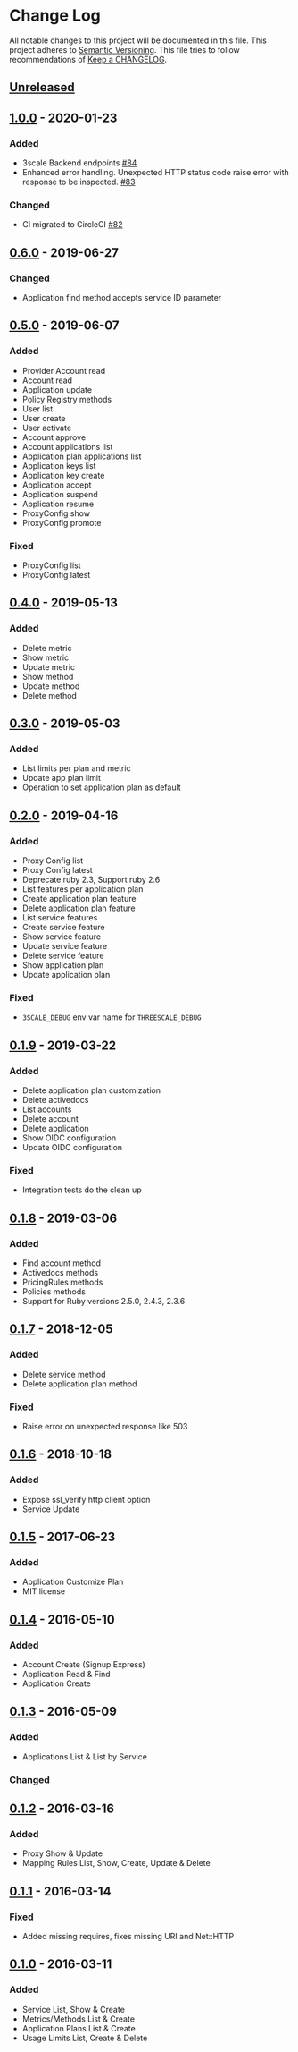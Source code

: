 # Change Log
All notable changes to this project will be documented in this file.
This project adheres to [Semantic Versioning](http://semver.org/).
This file tries to follow recommendations of [Keep a CHANGELOG](http://keepachangelog.com/).

## [Unreleased]

## [1.0.0] - 2020-01-23

### Added
- 3scale Backend endpoints [#84](https://github.com/3scale/3scale-api-ruby/pull/84)
- Enhanced error handling. Unexpected HTTP status code raise error with response to be inspected. [#83](https://github.com/3scale/3scale-api-ruby/pull/83)

### Changed
- CI migrated to CircleCI [#82](https://github.com/3scale/3scale-api-ruby/pull/82)

## [0.6.0] - 2019-06-27

### Changed
- Application find method accepts service ID parameter

## [0.5.0] - 2019-06-07

### Added
- Provider Account read
- Account read
- Application update
- Policy Registry methods
- User list
- User create
- User activate
- Account approve
- Account applications list
- Application plan applications list
- Application keys list
- Application key create
- Application accept
- Application suspend
- Application resume
- ProxyConfig show
- ProxyConfig promote

### Fixed

- ProxyConfig list
- ProxyConfig latest

## [0.4.0] - 2019-05-13

### Added
- Delete metric
- Show metric
- Update metric
- Show method
- Update method
- Delete method

## [0.3.0] - 2019-05-03

### Added
- List limits per plan and metric
- Update app plan limit
- Operation to set application plan as default

## [0.2.0] - 2019-04-16

### Added
- Proxy Config list
- Proxy Config latest
- Deprecate ruby 2.3, Support ruby 2.6
- List features per application plan
- Create application plan feature
- Delete application plan feature
- List service features
- Create service feature
- Show service feature
- Update service feature
- Delete service feature
- Show application plan
- Update application plan

### Fixed
- `3SCALE_DEBUG` env var name for `THREESCALE_DEBUG`

## [0.1.9] - 2019-03-22

### Added
- Delete application plan customization
- Delete activedocs
- List accounts
- Delete account
- Delete application
- Show OIDC configuration
- Update OIDC configuration

### Fixed
- Integration tests do the clean up

## [0.1.8] - 2019-03-06

### Added
- Find account method
- Activedocs methods
- PricingRules methods
- Policies methods
- Support for Ruby versions 2.5.0, 2.4.3, 2.3.6

## [0.1.7] - 2018-12-05

### Added
- Delete service method
- Delete application plan method

### Fixed
- Raise error on unexpected response like 503

## [0.1.6] - 2018-10-18

### Added
- Expose ssl_verify http client option
- Service Update

## [0.1.5] - 2017-06-23

### Added
- Application Customize Plan
- MIT license

## [0.1.4] - 2016-05-10
### Added
- Account Create (Signup Express)
- Application Read & Find
- Application Create

## [0.1.3] - 2016-05-09
### Added
- Applications List & List by Service

### Changed

## [0.1.2] - 2016-03-16
### Added
- Proxy Show & Update
- Mapping Rules List, Show, Create, Update & Delete

## [0.1.1] - 2016-03-14
### Fixed
- Added missing requires, fixes missing URI and Net::HTTP

## [0.1.0] - 2016-03-11
### Added
- Service List, Show & Create
- Metrics/Methods List & Create
- Application Plans List & Create
- Usage Limits List, Create & Delete

[Unreleased]: https://github.com/3scale/3scale-api-ruby/compare/v1.0.0...HEAD
[1.0.0]: https://github.com/3scale/3scale-api-ruby/releases/tag/v1.0.0
[0.6.0]: https://github.com/3scale/3scale-api-ruby/releases/tag/v0.6.0
[0.5.0]: https://github.com/3scale/3scale-api-ruby/releases/tag/v0.5.0
[0.4.0]: https://github.com/3scale/3scale-api-ruby/releases/tag/v0.4.0
[0.3.0]: https://github.com/3scale/3scale-api-ruby/releases/tag/v0.3.0
[0.2.0]: https://github.com/3scale/3scale-api-ruby/releases/tag/v0.2.0
[0.1.9]: https://github.com/3scale/3scale-api-ruby/releases/tag/v0.1.9
[0.1.8]: https://github.com/3scale/3scale-api-ruby/releases/tag/v0.1.8
[0.1.7]: https://github.com/3scale/3scale-api-ruby/releases/tag/v0.1.7
[0.1.6]: https://github.com/3scale/3scale-api-ruby/releases/tag/v0.1.6
[0.1.5]: https://github.com/3scale/3scale-api-ruby/releases/tag/v0.1.5
[0.1.4]: https://github.com/3scale/3scale-api-ruby/releases/tag/v0.1.4
[0.1.3]: https://github.com/3scale/3scale-api-ruby/releases/tag/v0.1.3
[0.1.2]: https://github.com/3scale/3scale-api-ruby/releases/tag/v0.1.2
[0.1.1]: https://github.com/3scale/3scale-api-ruby/releases/tag/v0.1.1
[0.1.0]: https://github.com/3scale/3scale-api-ruby/releases/tag/v0.1.0
